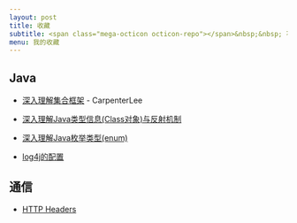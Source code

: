 ```yaml
---
layout: post
title: 收藏
subtitle: <span class="mega-octicon octicon-repo"></span>&nbsp;&nbsp; 不断向优秀的人学习，才能成为优秀的人
menu: 我的收藏
---
```


## Java
- [深入理解集合框架](https://github.com/CarpenterLee/JCFInternals) - CarpenterLee

- [深入理解Java类型信息(Class对象)与反射机制](https://blog.csdn.net/javazejian/article/details/70768369)

- [深入理解Java枚举类型(enum)](https://blog.csdn.net/javazejian/article/details/71333103)

- [log4j的配置](https://blog.csdn.net/u013870094/article/details/79518028)

## 通信
- [HTTP Headers](https://developer.mozilla.org/zh-CN/docs/Web/HTTP/Headers)
